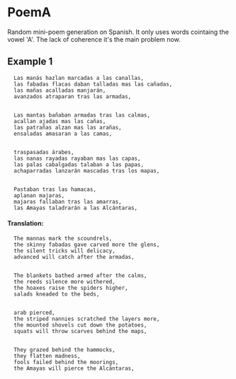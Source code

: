 # PoemA
Random mini-poem generation on Spanish. It only uses words cointaing the vowel 'A'. The lack of coherence it's the main problem now.

## Example 1

      Las manás hazlan marcadas a las canallas,
      las fabadas flacas daban talladas mas las cañadas,
      las mañas acalladas manjarán,
      avanzados atraparan tras las armadas,


      Las mantas bañaban armadas tras las calmas,
      acallan ajadas mas las cañas,
      las patrañas alzan mas las arañas,
      ensaladas amasaran a las camas,


      traspasadas árabes,
      las nanas rayadas rayaban mas las capas,
      las palas cabalgadas talaban a las papas,
      achaparradas lanzarán mascadas tras los mapas,


      Pastaban tras las hamacas,
      aplanan majaras,
      majaras fallaban tras las amarras,
      las Amayas taladrarán a las Alcántaras,


#### Translation:

      The mannas mark the scoundrels,
      the skinny fabadas gave carved more the glens,
      the silent tricks will delicacy,
      advanced will catch after the armadas,


      The blankets bathed armed after the calms,
      the reeds silence more withered,
      the hoaxes raise the spiders higher,
      salads kneaded to the beds,


      arab pierced,
      the striped nannies scratched the layers more,
      the mounted shovels cut down the potatoes,
      squats will throw scarves behind the maps,


      They grazed behind the hammocks,
      they flatten madness,
      fools failed behind the moorings,
      the Amayas will pierce the Alcántaras,
